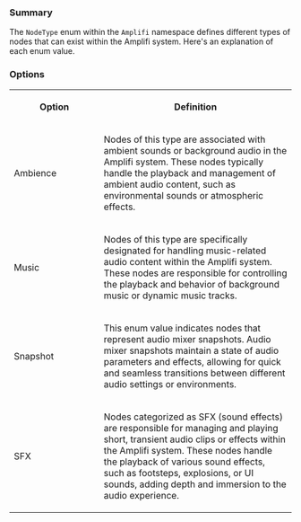 ### Summary

The `NodeType` enum within the `Amplifi` namespace defines different types of nodes that can exist within the Amplifi system. Here's an explanation of each enum value.

### Options

<table data-table-width="760" data-layout="default" data-local-id="7dea2fae-7afd-462d-bf9b-7ee1577014ef" class="confluenceTable"><colgroup><col style="width: 221.0px;"><col style="width: 538.0px;"></colgroup><tbody><tr><th class="confluenceTh"><p><strong>Option</strong></p></th><th class="confluenceTh"><p><strong>Definition</strong></p></th></tr><tr><td class="confluenceTd"><p>Ambience</p></td><td class="confluenceTd"><p>Nodes of this type are associated with ambient sounds or background audio in the Amplifi system. These nodes typically handle the playback and management of ambient audio content, such as environmental sounds or atmospheric effects.</p></td></tr><tr><td class="confluenceTd"><p>Music</p></td><td class="confluenceTd"><p>Nodes of this type are specifically designated for handling music-related audio content within the Amplifi system. These nodes are responsible for controlling the playback and behavior of background music or dynamic music tracks.</p></td></tr><tr><td class="confluenceTd"><p>Snapshot</p></td><td class="confluenceTd"><p>This enum value indicates nodes that represent audio mixer snapshots. Audio mixer snapshots maintain a state of audio parameters and effects, allowing for quick and seamless transitions between different audio settings or environments.</p></td></tr><tr><td class="confluenceTd"><p>SFX</p></td><td class="confluenceTd"><p>Nodes categorized as SFX (sound effects) are responsible for managing and playing short, transient audio clips or effects within the Amplifi system. These nodes handle the playback of various sound effects, such as footsteps, explosions, or UI sounds, adding depth and immersion to the audio experience.</p></td></tr></tbody></table>